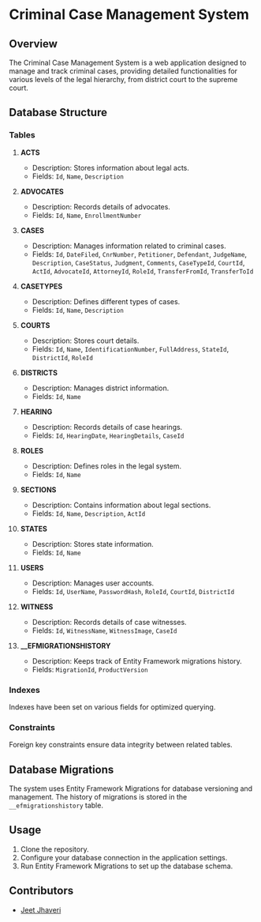 # Criminal Case Management System

## Overview

The Criminal Case Management System is a web application designed to manage and track criminal cases, providing detailed functionalities for various levels of the legal hierarchy, from district court to the supreme court.

## Database Structure

### Tables

1. **ACTS**
   - Description: Stores information about legal acts.
   - Fields: `Id`, `Name`, `Description`

2. **ADVOCATES**
   - Description: Records details of advocates.
   - Fields: `Id`, `Name`, `EnrollmentNumber`

3. **CASES**
   - Description: Manages information related to criminal cases.
   - Fields: `Id`, `DateFiled`, `CnrNumber`, `Petitioner`, `Defendant`, `JudgeName`, `Description`, `CaseStatus`, `Judgment`, `Comments`, `CaseTypeId`, `CourtId`, `ActId`, `AdvocateId`, `AttorneyId`, `RoleId`, `TransferFromId`, `TransferToId`

4. **CASETYPES**
   - Description: Defines different types of cases.
   - Fields: `Id`, `Name`, `Description`

5. **COURTS**
   - Description: Stores court details.
   - Fields: `Id`, `Name`, `IdentificationNumber`, `FullAddress`, `StateId`, `DistrictId`, `RoleId`

6. **DISTRICTS**
   - Description: Manages district information.
   - Fields: `Id`, `Name`

7. **HEARING**
   - Description: Records details of case hearings.
   - Fields: `Id`, `HearingDate`, `HearingDetails`, `CaseId`

8. **ROLES**
   - Description: Defines roles in the legal system.
   - Fields: `Id`, `Name`

9. **SECTIONS**
   - Description: Contains information about legal sections.
   - Fields: `Id`, `Name`, `Description`, `ActId`

10. **STATES**
    - Description: Stores state information.
    - Fields: `Id`, `Name`

11. **USERS**
    - Description: Manages user accounts.
    - Fields: `Id`, `UserName`, `PasswordHash`, `RoleId`, `CourtId`, `DistrictId`

12. **WITNESS**
    - Description: Records details of case witnesses.
    - Fields: `Id`, `WitnessName`, `WitnessImage`, `CaseId`

13. **__EFMIGRATIONSHISTORY**
    - Description: Keeps track of Entity Framework migrations history.
    - Fields: `MigrationId`, `ProductVersion`

### Indexes

Indexes have been set on various fields for optimized querying.

### Constraints

Foreign key constraints ensure data integrity between related tables.

## Database Migrations

The system uses Entity Framework Migrations for database versioning and management. The history of migrations is stored in the `__efmigrationshistory` table.

## Usage

1. Clone the repository.
2. Configure your database connection in the application settings.
3. Run Entity Framework Migrations to set up the database schema.

## Contributors

- [Jeet Jhaveri](https://github.com/Jhaveri-Jeet)
